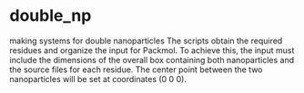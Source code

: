 # double_np
making systems for double nanoparticles
The scripts obtain the required residues and organize the input for Packmol.
To achieve this, the input must include the dimensions of the overall box containing both nanoparticles and the source files for each residue. The center point between the two nanoparticles will be set at coordinates (0 0 0).